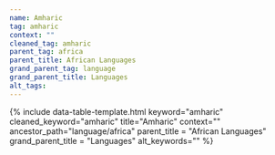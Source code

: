 ```yaml
---
name: Amharic
tag: amharic
context: ""
cleaned_tag: amharic
parent_tag: africa
parent_title: African Languages
grand_parent_tag: language
grand_parent_title: Languages
alt_tags: 
---
```


{% include data-table-template.html 
  keyword="amharic" 
  cleaned_keyword="amharic" 
  title="Amharic"
  context=""
  ancestor_path="language/africa" 
  parent_title = "African Languages"
  grand_parent_title = "Languages"
  alt_keywords=""
%}

